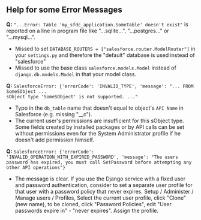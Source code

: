 Help for some Error Messages
----------------------------

**Q:** `"...Error: Table 'my_sfdc_application.SomeTable' doesn't exist"` is reported on a line in program file like "...sqlite...", "...postgres..." or "...mysql...".

* Missed to set `DATABASE_ROUTERS = ["salesforce.router.ModelRouter"]` in your `settings.py` and therefore the "default" database is used instead of "salesforce"
* Missed to use the base class `salesforce.models.Model` instead of `django.db.models.Model` in that your model class.  
  
  
**Q:** `SalesforceError: {'errorCode': 'INVALID_TYPE', 'message': "... FROM SomeSObject ...`  
  `sObject type 'SomeSObject' is not supported. ..."`

* Typo in the `db_table` name that doesn't equal to object's `API Name` in Salesforce (e.g. missing "__c").  
* The current user's permissions are insufficient for this sObject type. Some fields created by installed packages or by API calls can be set without permissions even for the System Administrator profile if he doesn't add permission himself.

**Q:** `SalesforceError: {'errorCode': 'INVALID_OPERATION_WITH_EXPIRED_PASSWORD', 'message': "The users password has expired, you must call SetPassword before attempting any other API operations"}`

* The message is clear. If you use the Django service with a fixed user and password authentication, consider to set a separate user profile for that user with a password policy that never expires.
Setup / Administer / Manage users / Profiles,
Select the current user profile, click "Clone" (new name), to be cloned, click "Password Policies", edit "User passwords expire in" - "never expires". Assign the profile.